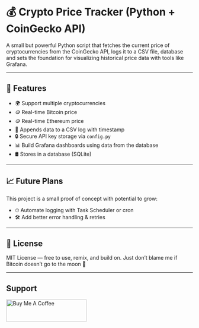 # 💰 Crypto Price Tracker (Python + CoinGecko API)

A small but powerful Python script that fetches the current price of cryptocurrencies from the CoinGecko API, logs it to a CSV file, database and sets the foundation for visualizing historical price data with tools like Grafana.

---

## 📌 Features
- 🌍 Support multiple cryptocurrencies
- 🪙 Real-time Bitcoin price 
- 🪙 Real-time Ethereum price 
- 📁 Appends data to a CSV log with timestamp
- 🔒 Secure API key storage via `config.py`
- 📊 Build Grafana dashboards using data from the database
- 🛢 Stores in a database (SQLite)

---
## 📈 Future Plans
This project is a small proof of concept with potential to grow:
- ⏱ Automate logging with Task Scheduler or cron
- 🛠 Add better error handling & retries

---
## 📄 License
MIT License — free to use, remix, and build on.
Just don’t blame me if Bitcoin doesn’t go to the moon 🚀

---
## Support
<a href="https://www.buymeacoffee.com/apmoek" target="_blank"><img src="https://cdn.buymeacoffee.com/buttons/v2/default-yellow.png" alt="Buy Me A Coffee" style="height: 60px !important;width: 217px !important;" ></a>
